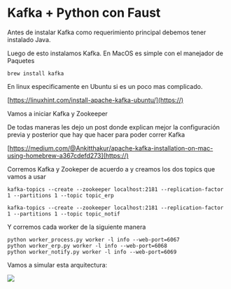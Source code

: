 # Kafka + Python con Faust


Antes de instalar Kafka como requerimiento principal debemos tener instalado Java.


Luego de esto instalamos Kafka.
En MacOS es simple con el manejador de Paquetes 

`brew install kafka`

En linux especificamente en Ubuntu si es un poco mas complicado.

[https://linuxhint.com/install-apache-kafka-ubuntu/](https://)

Vamos a iniciar Kafka y Zookeeper

De todas maneras les dejo un post donde explican mejor la configuración previa y posterior que hay que hacer para poder correr Kafka

[https://medium.com/@Ankitthakur/apache-kafka-installation-on-mac-using-homebrew-a367cdefd273](https://)

Corremos Kafka y Zookeper de acuerdo a y creamos los dos topics que vamos a usar



```
kafka-topics --create --zookeeper localhost:2181 --replication-factor 1 --partitions 1 --topic topic_erp

kafka-topics --create --zookeeper localhost:2181 --replication-factor 1 --partitions 1 --topic topic_notif
```



Y corremos cada worker de la siguiente manera
```
python worker_process.py worker -l info --web-port=6067
python worker_erp.py worker -l info --web-port=6068
python worker_notify.py worker -l info --web-port=6069
```


Vamos a simular esta arquitectura:

![](https://i.imgur.com/tyc4E6A.png)
